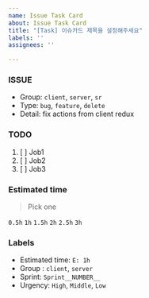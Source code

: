 ```yaml
---
name: Issue Task Card
about: Issue Task Card
title: "[Task] 이슈카드 제목을 설정해주세요"
labels: ''
assignees: ''

---
```


### ISSUE
- Group: `client`, `server`, `sr`
- Type: `bug`, `feature`, `delete`
- Detail: fix actions from client redux

### TODO
1. [ ] Job1
2. [ ] Job2
3. [ ] Job3

### Estimated time
> Pick one

`0.5h`
`1h`
`1.5h`
`2h`
`2.5h`
`3h`

### Labels
- Estimated time: `E: 1h`
- Group : `client`, `server`
- Sprint: `Sprint__NUMBER__`
- Urgency: `High`, `Middle`, `Low`
